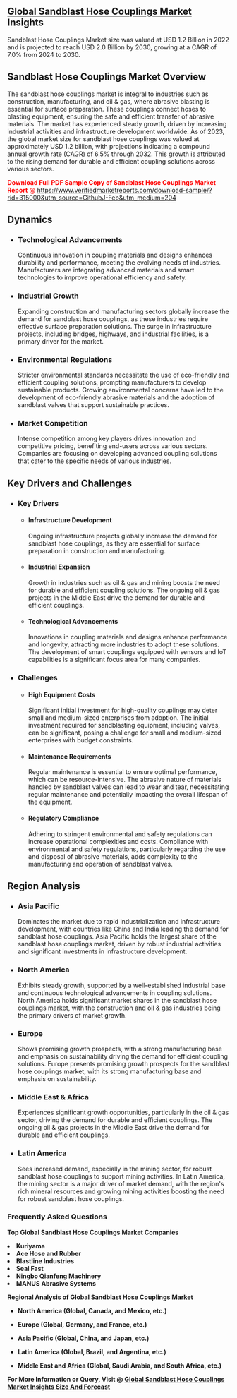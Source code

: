 <h2><a href="https://www.verifiedmarketreports.com/download-sample/?rid=315000&amp;utm_source=GithubJ&amp;utm_medium=204" target="_blank">Global Sandblast Hose Couplings Market</a> Insights</h2><p>Sandblast Hose Couplings Market size was valued at USD 1.2 Billion in 2022 and is projected to reach USD 2.0 Billion by 2030, growing at a CAGR of 7.0% from 2024 to 2030.</p><p> <h2>Sandblast Hose Couplings Market Overview</h2> <p>The sandblast hose couplings market is integral to industries such as construction, manufacturing, and oil & gas, where abrasive blasting is essential for surface preparation. These couplings connect hoses to blasting equipment, ensuring the safe and efficient transfer of abrasive materials. The market has experienced steady growth, driven by increasing industrial activities and infrastructure development worldwide. As of 2023, the global market size for sandblast hose couplings was valued at approximately USD 1.2 billion, with projections indicating a compound annual growth rate (CAGR) of 6.5% through 2032. This growth is attributed to the rising demand for durable and efficient coupling solutions across various sectors. </p> <p><p><span class=""><span style="color: #ff0000;"><strong>Download Full PDF Sample Copy of Sandblast Hose Couplings Market Report</strong> @ </span><a href="https://www.verifiedmarketreports.com/download-sample/?rid=315000&amp;utm_source=GithubJ-Feb&amp;utm_medium=204" target="_blank">https://www.verifiedmarketreports.com/download-sample/?rid=315000&amp;utm_source=GithubJ-Feb&amp;utm_medium=204</a></span></p></p> <h2>Dynamics</h2> <ul> <li><h3>Technological Advancements</h3> <p>Continuous innovation in coupling materials and designs enhances durability and performance, meeting the evolving needs of industries. Manufacturers are integrating advanced materials and smart technologies to improve operational efficiency and safety. </p> </li> <li><h3>Industrial Growth</h3> <p>Expanding construction and manufacturing sectors globally increase the demand for sandblast hose couplings, as these industries require effective surface preparation solutions. The surge in infrastructure projects, including bridges, highways, and industrial facilities, is a primary driver for the market. </p> </li> <li><h3>Environmental Regulations</h3> <p>Stricter environmental standards necessitate the use of eco-friendly and efficient coupling solutions, prompting manufacturers to develop sustainable products. Growing environmental concerns have led to the development of eco-friendly abrasive materials and the adoption of sandblast valves that support sustainable practices. </p> </li> <li><h3>Market Competition</h3> <p>Intense competition among key players drives innovation and competitive pricing, benefiting end-users across various sectors. Companies are focusing on developing advanced coupling solutions that cater to the specific needs of various industries. </p> </li> </ul> <h2>Key Drivers and Challenges</h2> <ul> <li><h3>Key Drivers</h3> <ul> <li><h4>Infrastructure Development</h4> <p>Ongoing infrastructure projects globally increase the demand for sandblast hose couplings, as they are essential for surface preparation in construction and manufacturing. </p> </li> <li><h4>Industrial Expansion</h4> <p>Growth in industries such as oil & gas and mining boosts the need for durable and efficient coupling solutions. The ongoing oil & gas projects in the Middle East drive the demand for durable and efficient couplings. </p> </li> <li><h4>Technological Advancements</h4> <p>Innovations in coupling materials and designs enhance performance and longevity, attracting more industries to adopt these solutions. The development of smart couplings equipped with sensors and IoT capabilities is a significant focus area for many companies. </p> </li> </ul> </li> <li><h3>Challenges</h3> <ul> <li><h4>High Equipment Costs</h4> <p>Significant initial investment for high-quality couplings may deter small and medium-sized enterprises from adoption. The initial investment required for sandblasting equipment, including valves, can be significant, posing a challenge for small and medium-sized enterprises with budget constraints. </p> </li> <li><h4>Maintenance Requirements</h4> <p>Regular maintenance is essential to ensure optimal performance, which can be resource-intensive. The abrasive nature of materials handled by sandblast valves can lead to wear and tear, necessitating regular maintenance and potentially impacting the overall lifespan of the equipment. </p> </li> <li><h4>Regulatory Compliance</h4> <p>Adhering to stringent environmental and safety regulations can increase operational complexities and costs. Compliance with environmental and safety regulations, particularly regarding the use and disposal of abrasive materials, adds complexity to the manufacturing and operation of sandblast valves. </p> </li> </ul> </li> </ul> <h2>Region Analysis</h2> <ul> <li><h3>Asia Pacific</h3> <p>Dominates the market due to rapid industrialization and infrastructure development, with countries like China and India leading the demand for sandblast hose couplings. Asia Pacific holds the largest share of the sandblast hose couplings market, driven by robust industrial activities and significant investments in infrastructure development. </p> </li> <li><h3>North America</h3> <p>Exhibits steady growth, supported by a well-established industrial base and continuous technological advancements in coupling solutions. North America holds significant market shares in the sandblast hose couplings market, with the construction and oil & gas industries being the primary drivers of market growth. </p> </li> <li><h3>Europe</h3> <p>Shows promising growth prospects, with a strong manufacturing base and emphasis on sustainability driving the demand for efficient coupling solutions. Europe presents promising growth prospects for the sandblast hose couplings market, with its strong manufacturing base and emphasis on sustainability. </p> </li> <li><h3>Middle East & Africa</h3> <p>Experiences significant growth opportunities, particularly in the oil & gas sector, driving the demand for durable and efficient couplings. The ongoing oil & gas projects in the Middle East drive the demand for durable and efficient couplings. </p> </li> <li><h3>Latin America</h3> <p>Sees increased demand, especially in the mining sector, for robust sandblast hose couplings to support mining activities. In Latin America, the mining sector is a major driver of market demand, with the region's rich mineral resources and growing mining activities boosting the need for robust sandblast hose couplings. </p> </li> </ul> <h3>Frequently Asked Questions</h3> <p><strong></p><p><strong>Top Global Sandblast Hose Couplings Market Companies</strong></p><div data-test-id=""><p><li>Kuriyama</li><li> Ace Hose and Rubber</li><li> Blastline Industries</li><li> Seal Fast</li><li> Ningbo Qianfeng Machinery</li><li> MANUS Abrasive Systems</li></p><div><strong>Regional Analysis of&nbsp;Global Sandblast Hose Couplings Market</strong></div><ul><li dir="ltr"><p dir="ltr">North America&nbsp;(Global, Canada, and Mexico, etc.)</p></li><li dir="ltr"><p dir="ltr">Europe (Global, Germany, and France, etc.)</p></li><li dir="ltr"><p dir="ltr">Asia Pacific&nbsp;(Global, China, and Japan, etc.)</p></li><li dir="ltr"><p dir="ltr">Latin America&nbsp;(Global, Brazil, and Argentina, etc.)</p></li><li dir="ltr">Middle East and Africa&nbsp;(Global, Saudi Arabia, and South Africa, etc.)</li></ul><p><strong>For More Information or Query, Visit @&nbsp;</strong><strong><a href="https://www.verifiedmarketreports.com/product/sandblast-hose-couplings-market/?utm_source=GithubJ&amp;utm_medium=204" target="_blank">Global Sandblast Hose Couplings Market Insights Size And Forecast</a></strong></p></div>
